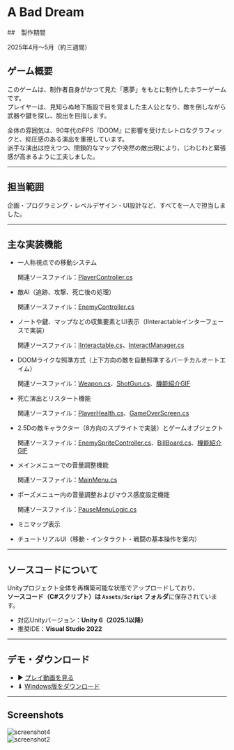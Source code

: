 #  A Bad Dream 

##　製作期間

2025年4月～5月（約三週間）

##  ゲーム概要

このゲームは、制作者自身がかつて見た「悪夢」をもとに制作したホラーゲームです。  
プレイヤーは、見知らぬ地下施設で目を覚ました主人公となり、敵を倒しながら武器や鍵を探し、脱出を目指します。

全体の雰囲気は、90年代のFPS『DOOM』に影響を受けたレトロなグラフィックと、抑圧感のある演出を重視しています。  
派手な演出は控えつつ、閉鎖的なマップや突然の敵出現により、じわじわと緊張感が高まるように工夫しました。

---

##  担当範囲

企画・プログラミング・レベルデザイン・UI設計など、すべてを一人で担当しました。

---

##  主な実装機能

- 一人称視点での移動システム

  関連ソースファイル：[PlayerController.cs](Assets/Script/Player/PlayerController.cs)
  
- 敵AI（追跡、攻撃、死亡後の処理）

  関連ソースファイル：[EnemyController.cs](Assets/Script/Enemy/EnemyController.cs)
  
- ノートや鍵、マップなどの収集要素とUI表示（IInteractableインターフェースで実装）

    関連ソースファイル：[IInteractable.cs](Assets/Script/UI/IInteractable.cs)、[InteractManager.cs](Assets/Script/Environment/InteractManager.cs)
  

- DOOMライクな照準方式（上下方向の敵を自動照準するバーチカルオートエイム）

  関連ソースファイル：[Weapon.cs](Assets/Script/Weapon/Weapon.cs)、[ShotGun.cs](Assets/Script/Weapon/ShotGun.cs)、[機能紹介GIF](GIF/Aiming.gif)
  
- 死亡演出とリスタート機能

   関連ソースファイル：[PlayerHealth.cs](Assets/Script/Player/PlayerHealth.cs)、[GameOverScreen.cs](Assets/Script/UI/GameOverScreen.cs)

- 2.5Dの敵キャラクター（8方向のスプライトで実装）とゲームオブジェクト

  関連ソースファイル：[EnemySpriteController.cs](Assets/Script/Enemy/EnemySpriteController.cs)、[BillBoard.cs](Assets/Script/Enemy/Billboard.cs)、[機能紹介GIF](GIF/2.5D.gif)
 
- メインメニューでの音量調整機能

  関連ソースファイル：[MainMenu.cs](Assets/Script/UI/MainMenu.cs)
  
- ポーズメニュー内の音量調整およびマウス感度設定機能

  関連ソースファイル：[PauseMenuLogic.cs](Assets/Script/UI/PauseMenuLogic.cs)

- ミニマップ表示
  
- チュートリアルUI（移動・インタラクト・戦闘の基本操作を案内）   
  

---

##  ソースコードについて

Unityプロジェクト全体を再構築可能な状態でアップロードしており、  
**ソースコード（C#スクリプト）は `Assets/Script` フォルダ**に保存されています。  

- 対応Unityバージョン：**Unity 6（2025.1以降）**
- 推奨IDE：**Visual Studio 2022**
---

##  デモ・ダウンロード

- ▶ [プレイ動画を見る](https://drive.google.com/file/d/1blGZ7nZ8jkOo6EIAxIkqrMNwAa6JZPh8/view?usp=sharing)  
- ⬇ [Windows版をダウンロード](https://drive.google.com/file/d/1p26A7FAy_04j5gGY6WEaMCnIOoErr35r/view?usp=sharing)

---

##  Screenshots

![screenshot4](https://github.com/user-attachments/assets/015f85aa-9b01-43ee-b9e7-bca01147407c)  
![screenshot2](https://github.com/user-attachments/assets/62b340c5-602d-4b1f-8668-23e52605d99e)
